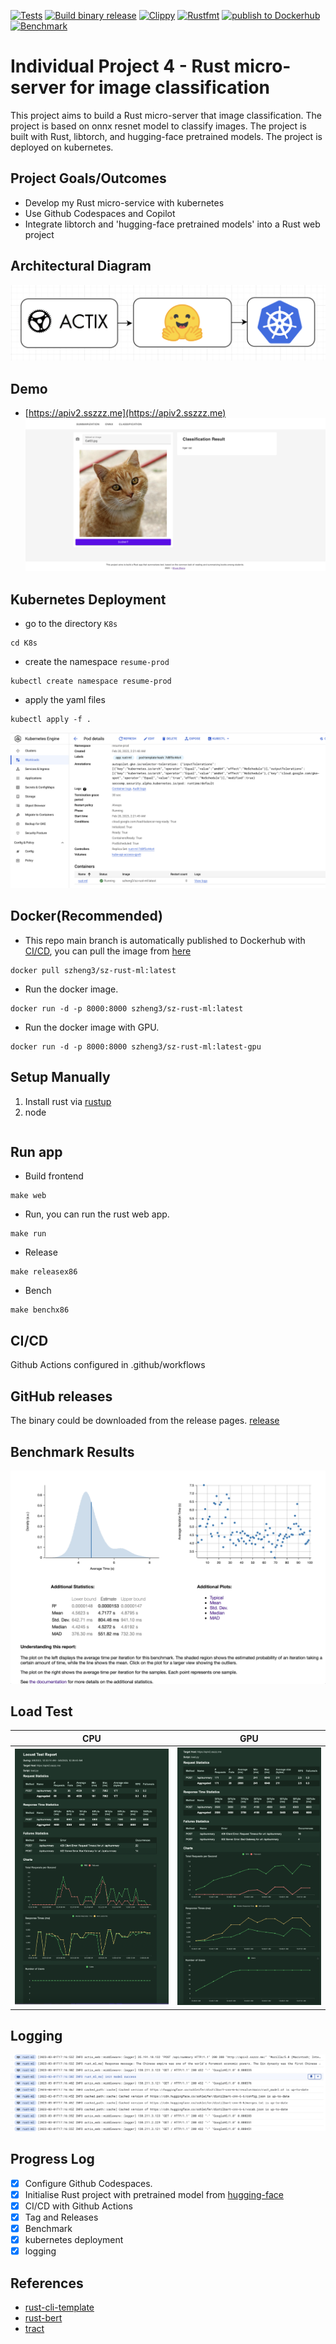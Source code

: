 
[![Tests](https://github.com/szheng3/rust-individual-project-4/actions/workflows/tests.yml/badge.svg)](https://github.com/szheng3/rust-individual-project-4/actions/workflows/tests.yml)
[![Build binary release](https://github.com/szheng3/rust-individual-project-4/actions/workflows/release.yml/badge.svg)](https://github.com/szheng3/rust-individual-project-4/actions/workflows/release.yml)
[![Clippy](https://github.com/szheng3/rust-individual-project-4/actions/workflows/lint.yml/badge.svg)](https://github.com/szheng3/rust-individual-project-4/actions/workflows/lint.yml)
[![Rustfmt](https://github.com/szheng3/rust-individual-project-4/actions/workflows/rustfmt.yml/badge.svg)](https://github.com/szheng3/rust-individual-project-4/actions/workflows/rustfmt.yml)
[![publish to Dockerhub](https://github.com/szheng3/rust-individual-project-4/actions/workflows/publish.yml/badge.svg)](https://github.com/szheng3/rust-individual-project-4/actions/workflows/publish.yml)
[![Benchmark](https://github.com/szheng3/rust-individual-project-4/actions/workflows/bench.yml/badge.svg)](https://github.com/szheng3/rust-individual-project-4/actions/workflows/bench.yml)

# Individual Project 4 - Rust micro-server for image classification

This project aims to build a Rust micro-server that image classification. The project is based on onnx resnet model to classify images. The project is built with Rust, libtorch, and hugging-face pretrained models. The project is deployed on kubernetes.

## Project Goals/Outcomes


* Develop my Rust micro-service with kubernetes
* Use Github Codespaces and Copilot
* Integrate libtorch and 'hugging-face pretrained models' into a Rust web project

## Architectural Diagram


![image](./assets/ml.png)
## Demo
* [https://apiv2.sszzz.me](https://apiv2.sszzz.me)
  ![image](./assets/demo3.png)


## Kubernetes Deployment
* go to the directory `K8s`
```
cd K8s
```

* create the namespace `resume-prod`
```
kubectl create namespace resume-prod

```
* apply the yaml files
```
kubectl apply -f .
```
![image](./assets/k8s1.png)


## Docker(Recommended)

* This repo main branch is automatically published to Dockerhub with [CI/CD](https://github.com/szheng3/rust-individual-project-4/actions/workflows/publish.yml), you can pull the image from [here](https://hub.docker.com/repository/docker/szheng3/sz-rust-ml/general)
```
docker pull szheng3/sz-rust-ml:latest
```
* Run the docker image.
```
docker run -d -p 8000:8000 szheng3/sz-rust-ml:latest
```
* Run the docker image with GPU.
```
docker run -d -p 8000:8000 szheng3/sz-rust-ml:latest-gpu
```


## Setup Manually

1. Install rust via [rustup](https://rustup.rs/)
2. node
```
```


## Run app
* Build frontend
```
make web 
```
* Run, you can run the rust web app.
```
make run 
```

* Release
```
make releasex86
```

* Bench
```
make benchx86
```


## CI/CD

Github Actions configured in .github/workflows



## GitHub releases
The binary could be downloaded from the release pages. [release](https://github.com/szheng3/rust-individual-project-4/releases)

## Benchmark Results
![Benchmark](./assets/report2.png)

## Load Test
|            CPU             |            GPU             |
|:--------------------------:|:--------------------------:|
| ![](./assets/image001.png) | ![](./assets/image002.png) |

## Logging
![logging](./assets/logging.png)

## Progress Log

- [x] Configure Github Codespaces.
- [x] Initialise Rust project with pretrained model from [hugging-face](https://huggingface.co/transformers/model_doc/bart.html)
- [x] CI/CD with Github Actions
- [x] Tag and Releases
- [x] Benchmark
- [x] kubernetes deployment
- [x] logging

## References


* [rust-cli-template](https://github.com/kbknapp/rust-cli-template)
* [rust-bert](https://github.com/guillaume-be/rust-bert)
* [tract](https://github.com/sonos/tract)